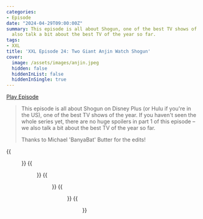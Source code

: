 ```yaml
---
categories:
- Episode
date: "2024-04-29T09:00:00Z"
summary: This episode is all about Shogun, one of the best TV shows of the year. We
  also talk a bit about the best TV of the year so far.
tags:
- XXL
title: 'XXL Episode 24: Two Giant Anjin Watch Shogun'
cover: 
  image: /assets/images/anjin.jpeg
  hidden: false
  hiddenInList: false
  hiddenInSingle: true
---
```


[Play Episode](https://www.patreon.com/posts/xxl-episode-24-103215229)
> This episode is all about Shogun on Disney Plus (or Hulu if you're in the US), one of the best TV shows of the year. If you haven't seen the whole series yet, there are no huge spoilers in part 1 of this episode – we also talk a bit about the best TV of the year so far.
>
> Thanks to Michael 'BanyaBat' Butter for the edits!

{{<figure 
    src="/assets/images/anjin.jpeg" 
    alt="Anjin" >}}
{{<figure 
    src="/assets/images/nioh.jpeg" 
    alt="Nioh" >}}
{{<figure 
    src="/assets/images/parkour-menus-1.jpeg" 
    alt="Parkour Menus" >}}
{{<figure 
    src="/assets/images/parkour-menus-2.jpeg" 
    alt="Parkour Menus" >}}
{{<figure 
    src="/assets/images/parkour-menus-3.jpeg" 
    alt="Parkour Menus" >}}